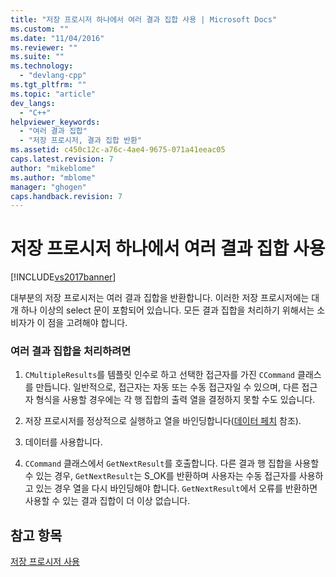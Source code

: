 ```yaml
---
title: "저장 프로시저 하나에서 여러 결과 집합 사용 | Microsoft Docs"
ms.custom: ""
ms.date: "11/04/2016"
ms.reviewer: ""
ms.suite: ""
ms.technology: 
  - "devlang-cpp"
ms.tgt_pltfrm: ""
ms.topic: "article"
dev_langs: 
  - "C++"
helpviewer_keywords: 
  - "여러 결과 집합"
  - "저장 프로시저, 결과 집합 반환"
ms.assetid: c450c12c-a76c-4ae4-9675-071a41eeac05
caps.latest.revision: 7
author: "mikeblome"
ms.author: "mblome"
manager: "ghogen"
caps.handback.revision: 7
---
```

# 저장 프로시저 하나에서 여러 결과 집합 사용
[!INCLUDE[vs2017banner](../../assembler/inline/includes/vs2017banner.md)]

대부분의 저장 프로시저는 여러 결과 집합을 반환합니다.  이러한 저장 프로시저에는 대개 하나 이상의 select 문이 포함되어 있습니다.  모든 결과 집합을 처리하기 위해서는 소비자가 이 점을 고려해야 합니다.  
  
### 여러 결과 집합을 처리하려면  
  
1.  `CMultipleResults`를 템플릿 인수로 하고 선택한 접근자를 가진 `CCommand` 클래스를 만듭니다.  일반적으로, 접근자는 자동 또는 수동 접근자일 수 있으며,  다른 접근자 형식을 사용할 경우에는 각 행 집합의 출력 열을 결정하지 못할 수도 있습니다.  
  
2.  저장 프로시저를 정상적으로 실행하고 열을 바인딩합니다\([데이터 페치](../../data/oledb/fetching-data.md) 참조\).  
  
3.  데이터를 사용합니다.  
  
4.  `CCommand` 클래스에서 `GetNextResult`를 호출합니다.  다른 결과 행 집합을 사용할 수 있는 경우, `GetNextResult`는 S\_OK를 반환하며 사용자는 수동 접근자를 사용하고 있는 경우 열을 다시 바인딩해야 합니다.  `GetNextResult`에서 오류를 반환하면 사용할 수 있는 결과 집합이 더 이상 없습니다.  
  
## 참고 항목  
 [저장 프로시저 사용](../../data/oledb/using-stored-procedures.md)